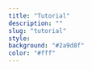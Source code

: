 ```yaml
---
title: "Tutorial"
description: ""
slug: "tutorial"
style:
background: "#2a9d8f"
color: "#fff"
---
```


